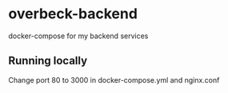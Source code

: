 # overbeck-backend
docker-compose for my backend services

## Running locally

Change port 80 to 3000 in docker-compose.yml and nginx.conf
